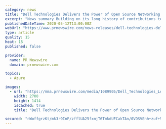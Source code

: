 ```yaml
---
category: news
title: "Dell Technologies Delivers the Power of Open Source Networking to Help Automate and Simplify Data Centers"
excerpt: "News summary Building on its long history of contributions to the open source community, Dell Technologies enhances the power of open"
publishedDateTime: 2020-05-12T13:00:00Z
webUrl: "https://www.prnewswire.com/news-releases/dell-technologies-delivers-the-power-of-open-source-networking-to-help-automate-and-simplify-data-centers-301057506.html"
type: article
quality: 15
heat: 15
published: false

provider:
  name: PR Newswire
  domain: prnewswire.com

topics:
  - Azure

images:
  - url: "https://mma.prnewswire.com/media/1089905/Dell_Technologies_Logo.jpg?p=facebook"
    width: 2700
    height: 1414
    isCached: true
    title: "Dell Technologies Delivers the Power of Open Source Networking to Help Automate and Simplify Data Centers"

secured: "nWoffgrzKt/mk3r9InP/zfflUA25fxmjT6TmkdUFCakTAn/0VDSVEnh+zuf+5OGb6BorJXw02uT448XSfW/0JDd0Iizmg5qPXHWIRk1vgyfXcMXrwDvSXfpEe+C9ADbM+sd+kEw/HgoeNXhWoTVImE5MPnlr30hyR6Ayu0RuTWLsfXX7OwyS4gobJfYSUi08X1kDanBf6WxZBIZG855XOZZhPngXxxbo66aHDMWF+BDrZYD0kVJh2VoCYf1STwCTmSgp2fbTymd0VFpV+VLCElLw5y1Jx2HM7Zko9w1vLRNMTnKu4EdtNqgje99zO9hS;tKu0ezG26U0POs0OVz5/pQ=="
---
```


